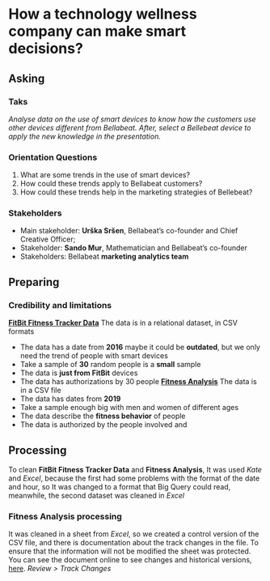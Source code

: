 # How a technology wellness company can make smart decisions?
## Asking
### Taks 
_Analyse data on the use of smart devices to know how the customers use other devices different from Bellabeat. After, select a Bellebeat device to apply the new knowledge in the presentation._
### Orientation Questions
1. What are some trends in the use of smart devices?
2. How could these trends apply to Bellabeat customers?
3. How could these trends help in the marketing strategies of Bellebeat?
### Stakeholders
+ Main stakeholder: **Urška Sršen**, Bellabeat’s co-founder and Chief Creative Officer;
+ Stakeholder: **Sando Mur**, Mathematician and Bellabeat’s co-founder
+ Stakeholders: Bellabeat **marketing analytics team**
## Preparing
### Credibility and limitations
**[FitBit Fitness Tracker Data](https://www.kaggle.com/datasets/arashnic/fitbit)** 
The data is in a relational dataset, in CSV formats
- The data has a date from **2016** maybe it could be **outdated**, but we only need the trend of people with smart devices
- Take a sample of **30** random people is a **small** sample
- The data is **just from FitBit** devices
- The data has authorizations by 30 people
**[Fitness Analysis](https://www.kaggle.com/datasets/nithilaa/fitness-analysis)**
The data is in a CSV file
- The data has dates from ********2019********
- Take a sample enough big with men and women of different ages
- The data describe the **fitness behavior** of people
- The data is authorized by the people involved and
## Processing
To clean **FitBit Fitness Tracker Data** and  **Fitness Analysis**, It was used _Kate_ and _Excel_, because the first had some problems with the format of the date and hour, so It was changed to a format that Big Query could read, meanwhile, the second dataset was cleaned in _Excel_ 
### Fitness Analysis processing
It was cleaned in a sheet from _Excel_, so we created a control version of the CSV file, and there is documentation about the track changes in the file. To ensure that the information will not be modified the sheet was protected. You can see the document online to see changes and historical versions, [here](https://ugtomx-my.sharepoint.com/:x:/g/personal/e_lopezlozano_ugto_mx/ESSAp7gCM7dAvdaZZN-UsWwB2d_C9CUcEiWnRLY8fqs95A?e=sWHk9B).  _Review > Track Changes_

